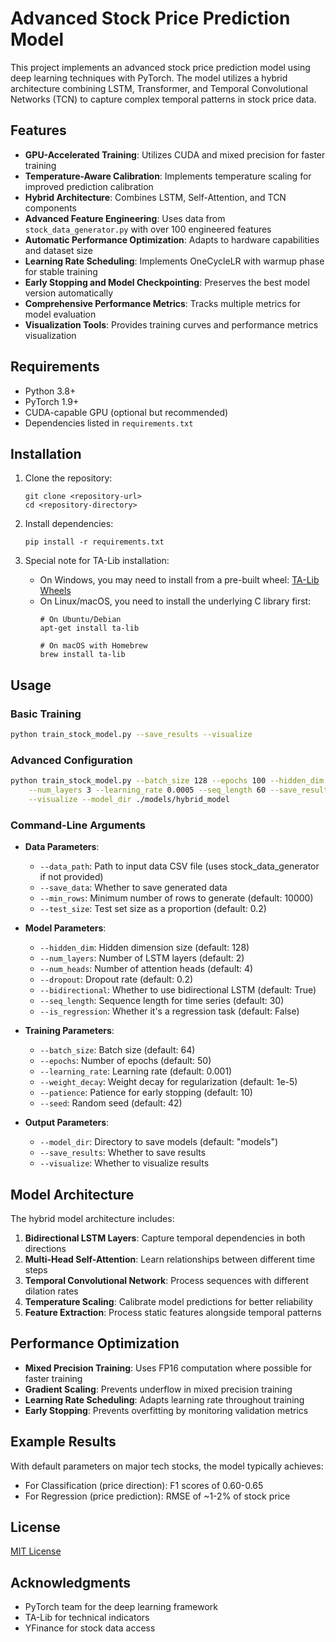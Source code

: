 # Advanced Stock Price Prediction Model

This project implements an advanced stock price prediction model using deep learning techniques with PyTorch. The model utilizes a hybrid architecture combining LSTM, Transformer, and Temporal Convolutional Networks (TCN) to capture complex temporal patterns in stock price data.

## Features

- **GPU-Accelerated Training**: Utilizes CUDA and mixed precision for faster training
- **Temperature-Aware Calibration**: Implements temperature scaling for improved prediction calibration
- **Hybrid Architecture**: Combines LSTM, Self-Attention, and TCN components
- **Advanced Feature Engineering**: Uses data from `stock_data_generator.py` with over 100 engineered features
- **Automatic Performance Optimization**: Adapts to hardware capabilities and dataset size
- **Learning Rate Scheduling**: Implements OneCycleLR with warmup phase for stable training
- **Early Stopping and Model Checkpointing**: Preserves the best model version automatically
- **Comprehensive Performance Metrics**: Tracks multiple metrics for model evaluation
- **Visualization Tools**: Provides training curves and performance metrics visualization

## Requirements

- Python 3.8+
- PyTorch 1.9+
- CUDA-capable GPU (optional but recommended)
- Dependencies listed in `requirements.txt`

## Installation

1. Clone the repository:
   ```
   git clone <repository-url>
   cd <repository-directory>
   ```

2. Install dependencies:
   ```
   pip install -r requirements.txt
   ```

3. Special note for TA-Lib installation:
   - On Windows, you may need to install from a pre-built wheel: [TA-Lib Wheels](https://github.com/mrjbq7/ta-lib/releases)
   - On Linux/macOS, you need to install the underlying C library first:
     ```
     # On Ubuntu/Debian
     apt-get install ta-lib
     
     # On macOS with Homebrew
     brew install ta-lib
     ```

## Usage

### Basic Training

```bash
python train_stock_model.py --save_results --visualize
```

### Advanced Configuration

```bash
python train_stock_model.py --batch_size 128 --epochs 100 --hidden_dim 256 \
    --num_layers 3 --learning_rate 0.0005 --seq_length 60 --save_results \
    --visualize --model_dir ./models/hybrid_model
```

### Command-Line Arguments

- **Data Parameters**:
  - `--data_path`: Path to input data CSV file (uses stock_data_generator if not provided)
  - `--save_data`: Whether to save generated data
  - `--min_rows`: Minimum number of rows to generate (default: 10000)
  - `--test_size`: Test set size as a proportion (default: 0.2)

- **Model Parameters**:
  - `--hidden_dim`: Hidden dimension size (default: 128)
  - `--num_layers`: Number of LSTM layers (default: 2)
  - `--num_heads`: Number of attention heads (default: 4)
  - `--dropout`: Dropout rate (default: 0.2)
  - `--bidirectional`: Whether to use bidirectional LSTM (default: True)
  - `--seq_length`: Sequence length for time series (default: 30)
  - `--is_regression`: Whether it's a regression task (default: False)

- **Training Parameters**:
  - `--batch_size`: Batch size (default: 64)
  - `--epochs`: Number of epochs (default: 50)
  - `--learning_rate`: Learning rate (default: 0.001)
  - `--weight_decay`: Weight decay for regularization (default: 1e-5)
  - `--patience`: Patience for early stopping (default: 10)
  - `--seed`: Random seed (default: 42)

- **Output Parameters**:
  - `--model_dir`: Directory to save models (default: "models")
  - `--save_results`: Whether to save results
  - `--visualize`: Whether to visualize results

## Model Architecture

The hybrid model architecture includes:

1. **Bidirectional LSTM Layers**: Capture temporal dependencies in both directions
2. **Multi-Head Self-Attention**: Learn relationships between different time steps
3. **Temporal Convolutional Network**: Process sequences with different dilation rates
4. **Temperature Scaling**: Calibrate model predictions for better reliability
5. **Feature Extraction**: Process static features alongside temporal patterns

## Performance Optimization

- **Mixed Precision Training**: Uses FP16 computation where possible for faster training
- **Gradient Scaling**: Prevents underflow in mixed precision training
- **Learning Rate Scheduling**: Adapts learning rate throughout training
- **Early Stopping**: Prevents overfitting by monitoring validation metrics

## Example Results

With default parameters on major tech stocks, the model typically achieves:
- For Classification (price direction): F1 scores of 0.60-0.65
- For Regression (price prediction): RMSE of ~1-2% of stock price

## License

[MIT License](LICENSE)

## Acknowledgments

- PyTorch team for the deep learning framework
- TA-Lib for technical indicators
- YFinance for stock data access
